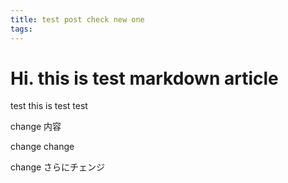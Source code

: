 ```yaml
---
title: test post check new one
tags:
---
```


# Hi. this is test markdown article

test
this is test
test

change 内容

change change

change さらにチェンジ
